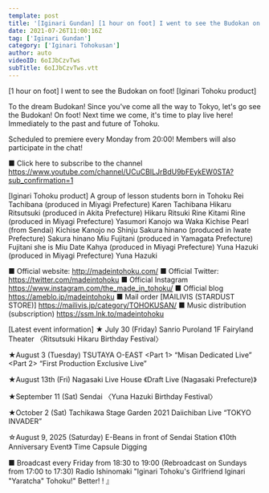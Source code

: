 ```yaml
---
template: post
title: '[Iginari Gundan] [1 hour on foot] I went to see the Budokan on foot! [Iginari Tohoku product]'
date: 2021-07-26T11:00:16Z
tag: ['Iginari Gundan']
category: ['Iginari Tohokusan']
author: auto 
videoID: 6oIJbCzvTws
subTitle: 6oIJbCzvTws.vtt
---
```

[1 hour on foot] I went to see the Budokan on foot! [Iginari Tohoku product]

To the dream Budokan!
Since you've come all the way to Tokyo, let's go see the Budokan! On foot!
Next time we come, it's time to play live here!
Immediately to the past and future of Tohoku.

Scheduled to premiere every Monday from 20:00! Members will also participate in the chat!

■ Click here to subscribe to the channel
https://www.youtube.com/channel/UCuCBILJrBdU9bFEykEW0STA?sub_confirmation=1


[Iginari Tohoku product]
A group of lesson students born in Tohoku
Rei Tachibana (produced in Miyagi Prefecture) Karen Tachibana
Hikaru Ritsutsuki (produced in Akita Prefecture) Hikaru Ritsuki
Rine Kitami Rine (produced in Miyagi Prefecture)
Yasumori Kanojo wa Waka
Kichise Pearl (from Sendai) Kichise Kanojo no Shinju
Sakura hinano (produced in Iwate Prefecture) Sakura hinano
Miu Fujitani (produced in Yamagata Prefecture) Fujitani she is Miu
Date Kahya (produced in Miyagi Prefecture)
Yuna Hazuki (produced in Miyagi Prefecture) Yuna Hazuki

■ Official website: http://madeintohoku.com/
■ Official Twitter: https://twitter.com/madeintohoku
■ Official Instagram https://www.instagram.com/the_made_in_tohoku/
■ Official blog https://ameblo.jp/madeintohoku
■ Mail order [MAILIVIS (STARDUST STORE)] https://mailivis.jp/category/TOHOKUSAN/
■ Music distribution (subscription) https://ssm.lnk.to/madeintohoku


[Latest event information]
★ July 30 (Friday) Sanrio Puroland 1F Fairyland Theater
〈Ritsutsuki Hikaru Birthday Festival〉

★August 3 (Tuesday) TSUTAYA O-EAST
<Part 1> “Misan Dedicated Live”
<Part 2> “First Production Exclusive Live”

★August 13th (Fri) Nagasaki Live House
《Draft Live (Nagasaki Prefecture)》

★September 11 (Sat) Sendai
〈Yuna Hazuki Birthday Festival〉

★October 2 (Sat) Tachikawa Stage Garden
2021 Daiichiban Live “TOKYO INVADER”


☆August 9, 2025 (Saturday) E-Beans in front of Sendai Station
《10th Anniversary Event》 Time Capsule Digging

 
■ Broadcast every Friday from 18:30 to 19:00 (Rebroadcast on Sundays from 17:00 to 17:30)
Radio Ishinomaki "Iginari Tohoku's Girlfriend Iginari "Yaratcha" Tohoku!" Better! ! 』